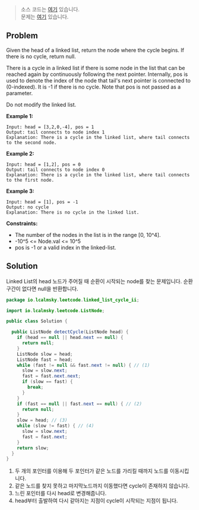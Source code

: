 > 소스 코드는 [여기](https://github.com/lcalmsky/leetcode/blob/master/src/main/java/io/lcalmsky/leetcode/linked_list_cycle_ii/Solution.java) 있습니다.  
> 문제는 [여기](https://leetcode.com/problems/linked_list_cycle_ii/) 있습니다.

## Problem

Given the head of a linked list, return the node where the cycle begins. If there is no cycle, return null.

There is a cycle in a linked list if there is some node in the list that can be reached again by continuously following the next pointer. Internally, pos is used to denote the index of the node that tail's next pointer is connected to (0-indexed). It is -1 if there is no cycle. Note that pos is not passed as a parameter.

Do not modify the linked list.

**Example 1:**
```text
Input: head = [3,2,0,-4], pos = 1
Output: tail connects to node index 1
Explanation: There is a cycle in the linked list, where tail connects to the second node.
```
**Example 2:**
```text
Input: head = [1,2], pos = 0
Output: tail connects to node index 0
Explanation: There is a cycle in the linked list, where tail connects to the first node.
```
**Example 3:**
```text
Input: head = [1], pos = -1
Output: no cycle
Explanation: There is no cycle in the linked list.
```

**Constraints:**

* The number of the nodes in the list is in the range [0, 10^4].
* -10^5 <= Node.val <= 10^5
* pos is -1 or a valid index in the linked-list.

## Solution

Linked List의 head 노드가 주어질 때 순환이 시작되는 node를 찾는 문제입니다. 순환 구간이 없다면 null을 반환합니다.

```java
package io.lcalmsky.leetcode.linked_list_cycle_ii;

import io.lcalmsky.leetcode.ListNode;

public class Solution {

  public ListNode detectCycle(ListNode head) {
    if (head == null || head.next == null) {
      return null;
    }
    ListNode slow = head;
    ListNode fast = head;
    while (fast != null && fast.next != null) { // (1)
      slow = slow.next;
      fast = fast.next.next;
      if (slow == fast) {
        break;
      }
    }
    if (fast == null || fast.next == null) { // (2) 
      return null;
    }
    slow = head; // (3)
    while (slow != fast) { // (4) 
      slow = slow.next;
      fast = fast.next;
    }
    return slow;
  }
}
```

1. 두 개의 포인터를 이용해 두 포인터가 같은 노드를 가리킬 때까지 노드를 이동시킵니다.
2. 같은 노드를 찾지 못하고 마지막노드까지 이동했다면 cycle이 존재하지 않습니다.
3. 느린 포인터를 다시 head로 변경해줍니다.
4. head부터 출발하여 다시 같아지는 지점이 cycle이 시작되는 지점이 됩니다.